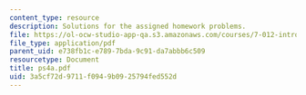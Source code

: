```yaml
---
content_type: resource
description: Solutions for the assigned homework problems.
file: https://ol-ocw-studio-app-qa.s3.amazonaws.com/courses/7-012-introduction-to-biology-fall-2004/3a5cf72d9711f0949b0925794fed552d_ps4a.pdf
file_type: application/pdf
parent_uid: e738fb1c-e789-7bda-9c91-da7abbb6c509
resourcetype: Document
title: ps4a.pdf
uid: 3a5cf72d-9711-f094-9b09-25794fed552d
---
```

